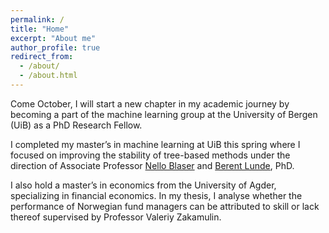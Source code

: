 ```yaml
---
permalink: /
title: "Home"
excerpt: "About me"
author_profile: true
redirect_from: 
  - /about/
  - /about.html
---
```

Come October, I will start a new chapter in my academic journey by becoming a part of the machine learning group at the University of Bergen (UiB) as a PhD Research Fellow.

I completed my master’s in machine learning at UiB this spring where I focused on improving the stability of tree-based methods under the direction of Associate Professor [Nello Blaser](https://www.uib.no/personer/Nello.Blaser) and [Berent Lunde](https://berentlunde.netlify.app/), PhD. 

I also hold a master’s in economics from the University of Agder, specializing in financial economics. In my thesis, I analyse whether the performance of Norwegian fund managers can be attributed to skill or lack thereof supervised by Professor Valeriy Zakamulin. 

